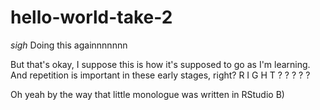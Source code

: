 # hello-world-take-2
*sigh* Doing this againnnnnnn

But that's okay, I suppose this is how it's supposed to go as I'm learning.
And repetition is important in these early stages, right?
R I G H T ? ? ? ? ?

Oh yeah by the way that little monologue was written in RStudio B)